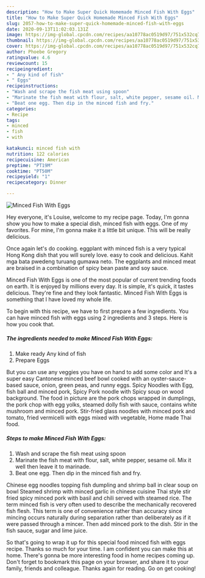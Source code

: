 ```yaml
---
description: "How to Make Super Quick Homemade Minced Fish With Eggs"
title: "How to Make Super Quick Homemade Minced Fish With Eggs"
slug: 2057-how-to-make-super-quick-homemade-minced-fish-with-eggs
date: 2020-09-13T11:02:03.131Z
image: https://img-global.cpcdn.com/recipes/aa10778ac0519d97/751x532cq70/minced-fish-with-eggs-recipe-main-photo.jpg
thumbnail: https://img-global.cpcdn.com/recipes/aa10778ac0519d97/751x532cq70/minced-fish-with-eggs-recipe-main-photo.jpg
cover: https://img-global.cpcdn.com/recipes/aa10778ac0519d97/751x532cq70/minced-fish-with-eggs-recipe-main-photo.jpg
author: Phoebe Gregory
ratingvalue: 4.6
reviewcount: 15
recipeingredient:
- " Any kind of fish"
- " Eggs"
recipeinstructions:
- "Wash and scrape the fish meat using spoon"
- "Marinate the fish meat with flour, salt, white pepper, sesame oil. Mix it well then leave it to marinade."
- "Beat one egg. Then dip in the minced fish and fry."
categories:
- Recipe
tags:
- minced
- fish
- with

katakunci: minced fish with 
nutrition: 122 calories
recipecuisine: American
preptime: "PT19M"
cooktime: "PT50M"
recipeyield: "1"
recipecategory: Dinner

---
```



![Minced Fish With Eggs](https://img-global.cpcdn.com/recipes/aa10778ac0519d97/751x532cq70/minced-fish-with-eggs-recipe-main-photo.jpg)

Hey everyone, it's Louise, welcome to my recipe page. Today, I'm gonna show you how to make a special dish, minced fish with eggs. One of my favorites. For mine, I'm gonna make it a little bit unique. This will be really delicious.

Once again let&#39;s do cooking. eggplant with minced fish is a very typical Hong Kong dish that you will surely love. easy to cook and delicious. Kahit mga bata pwedeng turuang gumawa neto. The eggplants and minced meat are braised in a combination of spicy bean paste and soy sauce.

Minced Fish With Eggs is one of the most popular of current trending foods on earth. It is enjoyed by millions every day. It is simple, it's quick, it tastes delicious. They're fine and they look fantastic. Minced Fish With Eggs is something that I have loved my whole life.


To begin with this recipe, we have to first prepare a few ingredients. You can have minced fish with eggs using 2 ingredients and 3 steps. Here is how you cook that.

<!--inarticleads1-->

##### The ingredients needed to make Minced Fish With Eggs:

1. Make ready  Any kind of fish
1. Prepare  Eggs


But you can use any veggies you have on hand to add some color and It&#39;s a super easy Cantonese minced beef bowl cooked with an oyster-sauce-based sauce, onion, green peas, and runny eggs. Spicy Noodles with Egg, fish ball and minced pork, Spicy Pork noodle with Spicy soup on wood background. The food in picture are the pork chops wrapped in dumplings, the pork chop with egg yolks, steamed dolly fish with sauce, contains white mushroom and minced pork. Stir-fried glass noodles with minced pork and tomato, fried vermicelli with eggs mixed with vegetable, Home made Thai food. 

<!--inarticleads2-->

##### Steps to make Minced Fish With Eggs:

1. Wash and scrape the fish meat using spoon
1. Marinate the fish meat with flour, salt, white pepper, sesame oil. Mix it well then leave it to marinade.
1. Beat one egg. Then dip in the minced fish and fry.


Chinese egg noodles topping fish dumpling and shrimp ball in clear soup on bowl Steamed shrimp with minced garlic in chinese cuisine Thai style stir fried spicy minced pork with basil and chili served with steamed rice. The term minced fish is very often used to describe the mechanically recovered fish flesh. This term is one of convenience rather than accuracy since mincing occurs naturally during separation rather than deliberately as if it were passed through a mincer. Then add minced pork to the dish. Stir in the fish sauce, sugar and lime juice. 

So that's going to wrap it up for this special food minced fish with eggs recipe. Thanks so much for your time. I am confident you can make this at home. There's gonna be more interesting food in home recipes coming up. Don't forget to bookmark this page on your browser, and share it to your family, friends and colleague. Thanks again for reading. Go on get cooking!
